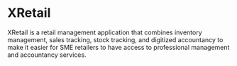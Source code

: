 # XRetail

XRetail is a retail management application that combines inventory management, sales tracking, stock tracking, and digitized accountancy to make it easier for SME retailers to have access to professional management and accountancy services.